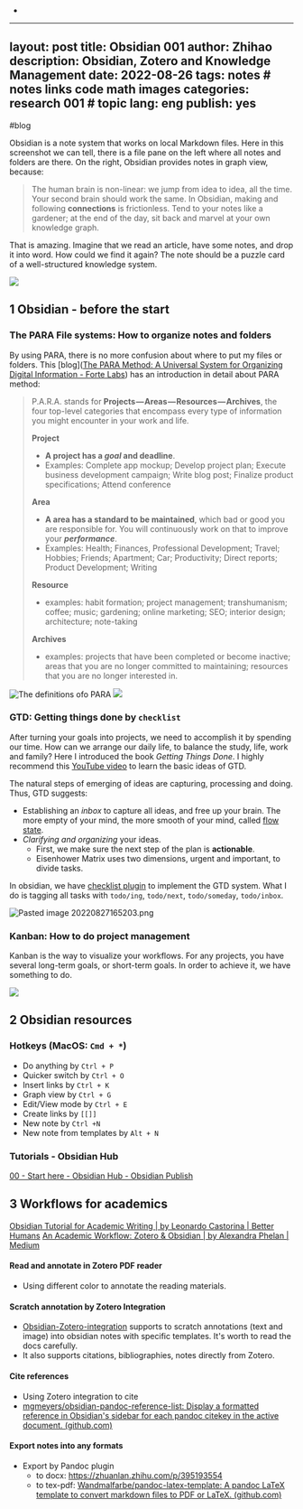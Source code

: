- 

- ---
  layout: post
  title: Obsidian 001
  author: Zhihao
  description: Obsidian, Zotero and Knowledge Management
  date: 2022-08-26
  tags: notes # notes links code math images
  categories: research 001 # topic
  lang: eng
  publish: yes
  ---

  #blog 

  Obsidian is a note system that works on local Markdown files. Here in this screenshot we can tell, there is a file pane on the left where all notes and folders are there. On the right, Obsidian provides notes in graph view, because:

  > The human brain is non-linear: we jump from idea to idea, all the time. Your second brain should work the same. In Obsidian, making and following **connections** is frictionless. Tend to your notes like a gardener; at the end of the day, sit back and marvel at your own knowledge graph.

  That is amazing. Imagine that we read an article, have some notes, and drop it into word. How could we find it again? The note should be a puzzle card of a well-structured knowledge system.

  ![](https://obsidian.md/images/screenshot.png)

  ## 1 Obsidian - before the start

  ### The PARA File systems: How to organize notes and folders

  By using PARA, there is no more confusion about where to put my files or folders. This [blog]([The PARA Method: A Universal System for Organizing Digital Information - Forte Labs](https://fortelabs.co/blog/para/)) has an introduction in detail about PARA method:

  > P.A.R.A. stands for **Projects — Areas — Resources — Archives**, the four top-level categories that encompass every type of information you might encounter in your work and life.
  >
  > **Project** 
  > - **A project has a *goal* and deadline**.
  > - Examples: Complete app mockup; Develop project plan; Execute business development campaign; Write blog post; Finalize product specifications; Attend conference
  >
  > **Area**
  > -  **A area has a standard to be maintained**, which bad or good you are responsible for. You will continuously work on that to improve your ***performance***.
  > - Examples: Health; Finances, Professional Development; Travel; Hobbies; Friends; Apartment; Car; Productivity; Direct reports; Product Development; Writing
  >
  > **Resource** 
  > - examples: habit formation; project management; transhumanism; coffee; music; gardening; online marketing; SEO; interior design; architecture; note-taking
  >
  > **Archives** 
  > - examples: projects that have been completed or become inactive; areas that you are no longer committed to maintaining; resources that you are no longer interested in.
  >

  ![The definitions ofo PARA](https://i0.wp.com/cdn-images-1.medium.com/max/800/1*i6I0M5kaZUOwIfq5q5W4mQ.jpeg?w=900&ssl=1)
  ![](https://i0.wp.com/cdn-images-1.medium.com/max/800/1*qng-pJJUdoENmYs_3HiISg.jpeg?w=900&ssl=1)

  ### GTD: Getting things done by `checklist`

  After turning your goals into projects, we need to accomplish it by spending our time. How can we arrange our daily life, to balance the study, life, work and family? Here I introduced the book *Getting Things Done*. I highly recommend this [YouTube video](https://www.youtube.com/watch?v=ODhHTngIMJE) to learn the basic ideas of GTD.

  The natural steps of emerging of ideas are capturing, processing and doing. Thus, GTD suggests:
  - Establishing an *inbox* to capture all ideas, and free up your brain. The more empty of your mind, the more smooth of your mind, called [flow state](https://en.wikipedia.org/wiki/Flow_(psychology)).
  - *Clarifying and organizing* your ideas. 
  	- First, we make sure the next step of the plan is **actionable**. 
  	- Eisenhower Matrix uses two dimensions, urgent and important, to divide tasks.

  In obsidian, we have [checklist plugin](https://github.com/delashum/obsidian-checklist-plugin) to implement the GTD system. What I do is tagging all tasks with `todo/ing`, `todo/next`, `todo/someday`, `todo/inbox`.

  ![Pasted image 20220827165203.png](https://assets.asana.biz/m/6f89f3691b3dffaa/original/inline-leadership-eisenhower-matrix-4-2x.jpg)

  ### Kanban: How to do project management

  Kanban is the way to visualize your workflows. For any projects, you have several long-term goals, or short-term goals. In order to achieve it, we have something to do.

  ![](https://talentvis.com/files/images/blog/2022/05/what-you-need-to-know-about-kanban-board.jpg)

  

  ## 2 Obsidian resources

  ### Hotkeys (MacOS: `Cmd + *`)
  - Do anything by `Ctrl + P`
  - Quicker switch by `Ctrl + O`
  - Insert links by `Ctrl + K` 
  - Graph view by `Ctrl + G`
  - Edit/View mode by `Ctrl + E`
  - Create links by `[[]]`
  - New note by `Ctrl +N`
  - New note from templates by `Alt + N`

  ### Tutorials - Obsidian Hub
  [00 - Start here - Obsidian Hub - Obsidian Publish](https://publish.obsidian.md/hub/00+-+Start+here)

  ## 3 Workflows for academics

  [Obsidian Tutorial for Academic Writing | by Leonardo Castorina | Better Humans](https://betterhumans.pub/obsidian-tutorial-for-academic-writing-87b038060522)
  [An Academic Workflow: Zotero & Obsidian | by Alexandra Phelan | Medium](https://medium.com/@alexandraphelan/an-academic-workflow-zotero-obsidian-56bf918d51ab)

  #### Read and annotate in Zotero PDF reader
  - Using different color to annotate the reading materials.

  #### Scratch annotation by Zotero Integration
  -  [Obsidian-Zotero-integration](https://github.com/mgmeyers/obsidian-zotero-integration) supports to scratch annotations (text and image) into obsidian notes with specific templates. It's worth to read the docs carefully. 
  -  It also supports citations, bibliographies, notes directly from Zotero.

  #### Cite references
  - Using Zotero integration to cite
  - [mgmeyers/obsidian-pandoc-reference-list: Display a formatted reference in Obsidian's sidebar for each pandoc citekey in the active document. (github.com)](https://github.com/mgmeyers/obsidian-pandoc-reference-list)

  #### Export notes into any formats
  - Export by Pandoc plugin
  	- to docx: https://zhuanlan.zhihu.com/p/395193554
  	- to tex-pdf: [Wandmalfarbe/pandoc-latex-template: A pandoc LaTeX template to convert markdown files to PDF or LaTeX. (github.com)](https://github.com/Wandmalfarbe/pandoc-latex-template)
